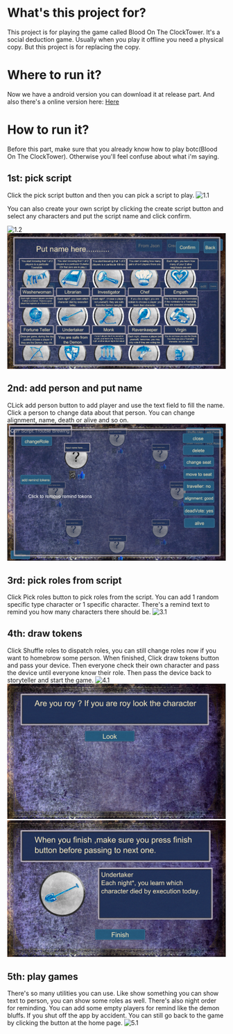 # What's this project for?
This project is for playing the game called Blood On The ClockTower. It's a social deduction game. Usually when you play it offline you need a physical copy. But this project is for replacing the copy.
# Where to run it?
Now we have a android version you can download it at release part. And also there's a online version here: [Here](https://botc-online.netlify.app/) 
# How to run it?
Before this part, make sure that you already know how to play botc(Blood On The ClockTower). Otherwise you'll feel confuse about what i'm saying.

## 1st: pick script
Click the pick script button and then you can pick a script to play.
![1.1](./readmePics/1.1.png)

You can also create your own script by clicking the create script button and select any characters and put the script name and click confirm.

![1.2](./readmePics/1.2.png)
![1.3](./readmePics/1.3.png)
## 2nd: add person and put name
CLick add person button to add player and use the text field to fill the name.
Click a person to change data about that person. You can change alignment, name, death or alive and so on.
![2.1](./readmePics/2.1.png)
## 3rd: pick roles from script
Click Pick roles button to pick roles from the script. You can add 1 random specific type character or 1 specific character.
There's a remind text to remind you how many characters there should be.
![3.1](./readmePics/3.1.png)
## 4th: draw tokens
Click Shuffle roles to dispatch roles, you can still change roles now if you want to homebrow some person.
When finished, Click draw tokens button and pass your device. Then everyone check their own character and pass the device until everyone know their role. Then pass the device back to storyteller and start the game.
![4.1](./readmePics/4.1.png)
![4.2](./readmePics/4.2.png)
![4.3](./readmePics/4.3.png)

## 5th: play games
There's so many utilities you can use. Like show something you can show text to person, you can show some roles as well.
There's also night order for reminding. You can add some empty players for remind like the demon bluffs.
If you shut off the app by accident. You can still go back to the game by clicking the button at the home page.
![5.1](./readmePics/5.1.png)

